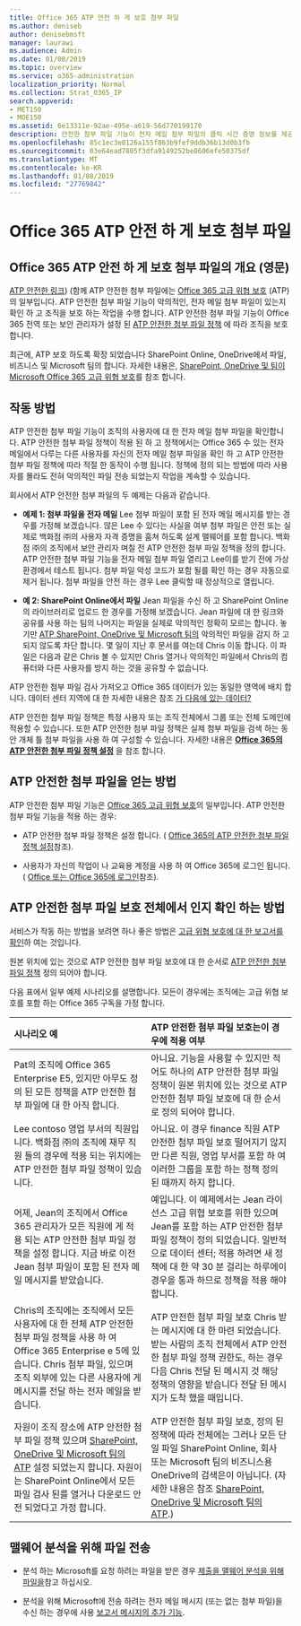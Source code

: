```yaml
---
title: Office 365 ATP 안전 하 게 보호 첨부 파일
ms.author: deniseb
author: denisebmsft
manager: laurawi
ms.audience: Admin
ms.date: 01/08/2019
ms.topic: overview
ms.service: o365-administration
localization_priority: Normal
ms.collection: Strat_O365_IP
search.appverid:
- MET150
- MOE150
ms.assetid: 6e13311e-92ae-495e-a619-56d770199170
description: 안전한 첨부 파일 기능이 전자 메일 첨부 파일의 클릭 시간 증명 정보를 제공 합니다. 조직 파일 악의적인 사용자 로부터 보호 하기 위해 사용 하 여 안전한 첨부 파일 보내기 또는 전자 메일을 받을 합니다.
ms.openlocfilehash: 85c1ec3e0126a155f863b9fef9ddb36b13d0b3fb
ms.sourcegitcommit: 03e64ead7805f3dfa9149252be8606efe50375df
ms.translationtype: MT
ms.contentlocale: ko-KR
ms.lasthandoff: 01/08/2019
ms.locfileid: "27769842"
---
```

# <a name="office-365-atp-safe-attachments"></a>Office 365 ATP 안전 하 게 보호 첨부 파일

## <a name="overview-of-office-365-atp-safe-attachments"></a>Office 365 ATP 안전 하 게 보호 첨부 파일의 개요 (영문)

[ATP 안전한 링크](atp-safe-links.md)) (함께 ATP 안전한 첨부 파일에는 [Office 365 고급 위협 보호](office-365-atp.md) (ATP)의 일부입니다. ATP 안전한 첨부 파일 기능이 악의적인, 전자 메일 첨부 파일이 있는지 확인 하 고 조직을 보호 하는 작업을 수행 합니다. ATP 안전한 첨부 파일 기능이 Office 365 전역 또는 보안 관리자가 설정 된 [ATP 안전한 첨부 파일 정책](set-up-atp-safe-attachments-policies.md) 에 따라 조직을 보호 합니다. 
  
최근에, ATP 보호 하도록 확장 되었습니다 SharePoint Online, OneDrive에서 파일, 비즈니스 및 Microsoft 팀의 합니다. 자세한 내용은, [SharePoint, OneDrive 및 팀이 Microsoft Office 365 고급 위협 보호](atp-for-spo-odb-and-teams.md)를 참조 합니다.
       
## <a name="how-it-works"></a>작동 방법

ATP 안전한 첨부 파일 기능이 조직의 사용자에 대 한 전자 메일 첨부 파일을 확인합니다. ATP 안전한 첨부 파일 정책이 적용 된 하 고 정책에서는 Office 365 수 있는 전자 메일에서 다루는 다른 사용자를 자신의 전자 메일 첨부 파일을 확인 하 고 ATP 안전한 첨부 파일 정책에 따라 적절 한 동작이 수행 됩니다. 정책에 정의 되는 방법에 따라 사용자를 몰라도 전혀 악의적인 파일 전송 되었는지 작업을 계속할 수 있습니다.
  
회사에서 ATP 안전한 첨부 파일의 두 예제는 다음과 같습니다.
  
- **예제 1: 첨부 파일을 전자 메일** Lee 첨부 파일이 포함 된 전자 메일 메시지를 받는 경우를 가정해 보겠습니다. 않은 Lee 수 있다는 사실을 여부 첨부 파일은 안전 또는 실제로 백화점 ㈜의 사용자 자격 증명을 훔쳐 하도록 설계 맬웨어를 포함 합니다. 백화점 ㈜의 조직에서 보안 관리자 며칠 전 ATP 안전한 첨부 파일 정책을 정의 합니다. ATP 안전한 첨부 파일 기능을 전자 메일 첨부 파일 열리고 Lee이를 받기 전에 가상 환경에서 테스트 됩니다. 첨부 파일 악성 코드가 포함 될를 확인 하는 경우 자동으로 제거 됩니다. 첨부 파일을 안전 하는 경우 Lee 클릭할 때 정상적으로 열립니다. 
    
- **예 2: SharePoint Online에서 파일** Jean 파일을 수신 하 고 SharePoint Online의 라이브러리로 업로드 한 경우를 가정해 보겠습니다. Jean 파일에 대 한 링크와 공유를 사용 하는 팀의 나머지는 파일을 실제로 악의적인 정확히 모르는 합니다. 놓기만 [ATP SharePoint, OneDrive 및 Microsoft 팀의](atp-for-spo-odb-and-teams.md) 악의적인 파일을 감지 하 고 되지 않도록 차단 합니다. 몇 일이 지난 후 문서를 여는데 Chris 이동 합니다. 이 파일은 다음과 같은 Chris 볼 수 있지만 Chris 열거나 악의적인 파일에서 Chris의 컴퓨터와 다른 사용자를 방지 하는 것을 공유할 수 없습니다. 
    
ATP 안전한 첨부 파일 검사 가져오고 Office 365 데이터가 있는 동일한 영역에 배치 합니다. 데이터 센터 지역에 대 한 자세한 내용은 참조 [가 다음에 있는 데이터?](https://products.office.com/where-is-your-data-located?geo=All) 

ATP 안전한 첨부 파일 정책은 특정 사용자 또는 조직 전체에서 그룹 또는 전체 도메인에 적용할 수 있습니다. 또한 ATP 안전한 첨부 파일 정책은 실제 첨부 파일을 검색 하는 동안 개체 틀 첨부 파일을 사용 하 여 구성할 수 있습니다. 자세한 내용은 **[Office 365의 ATP 안전한 첨부 파일 정책 설정](set-up-atp-safe-attachments-policies.md)** 을 참조 합니다. 
  
## <a name="how-to-get-atp-safe-attachments"></a>ATP 안전한 첨부 파일을 얻는 방법

ATP 안전한 첨부 파일 기능은 [Office 365 고급 위협 보호](office-365-atp.md)의 일부입니다. ATP 안전한 첨부 파일 기능을 적용 하는 경우:
  
- ATP 안전한 첨부 파일 정책은 설정 합니다. ( [Office 365의 ATP 안전한 첨부 파일 정책 설정](set-up-atp-safe-attachments-policies.md)참조).
    
- 사용자가 자신의 작업이 나 교육용 계정을 사용 하 여 Office 365에 로그인 됩니다. ( [Office 또는 Office 365에 로그인](https://support.office.com/article/b9582171-fd1f-4284-9846-bdd72bb28426)참조).
    
## <a name="how-to-know-if-atp-safe-attachments-protection-is-in-place"></a>ATP 안전한 첨부 파일 보호 전체에서 인지 확인 하는 방법

서비스가 작동 하는 방법을 보려면 하나 좋은 방법은 [고급 위협 보호에 대 한 보고서를 확인](view-reports-for-atp.md)하 여는 것입니다.


원본 위치에 있는 것으로 ATP 안전한 첨부 파일 보호에 대 한 순서로 [ATP 안전한 첨부 파일 정책](set-up-atp-safe-attachments-policies.md) 정의 되어야 합니다.   
  
다음 표에서 일부 예제 시나리오를 설명합니다. 모든이 경우에는 조직에는 고급 위협 보호를 포함 하는 Office 365 구독을 가정 합니다.
  
|**시나리오 예**|**ATP 안전한 첨부 파일 보호는이 경우에 적용 여부**|
|:-----|:-----|
|Pat의 조직에 Office 365 Enterprise E5, 있지만 아무도 정의 된 모든 정책을 ATP 안전한 첨부 파일에 대 한 아직 합니다.  <br/> |아니요. 기능을 사용할 수 있지만 적어도 하나의 ATP 안전한 첨부 파일 정책이 원본 위치에 있는 것으로 ATP 안전한 첨부 파일 보호에 대 한 순서로 정의 되어야 합니다.  <br/> |
|Lee contoso 영업 부서의 직원입니다. 백화점 ㈜의 조직에 재무 직원 들의 경우에 적용 되는 위치에는 ATP 안전한 첨부 파일 정책이 있습니다.  <br/> |아니요. 이 경우 finance 직원 ATP 안전한 첨부 파일 보호 떨어지기 않지만 다른 직원, 영업 부서를 포함 하 여 이러한 그룹을 포함 하는 정책 정의 된 때까지 하지 합니다.  <br/> |
|어제, Jean의 조직에서 Office 365 관리자가 모든 직원에 게 적용 되는 ATP 안전한 첨부 파일 정책을 설정 합니다. 지금 바로 이전 Jean 첨부 파일이 포함 된 전자 메일 메시지를 받았습니다.  <br/> |예입니다. 이 예제에서는 Jean 라이선스 고급 위협 보호를 위한 있으며 Jean를 포함 하는 ATP 안전한 첨부 파일 정책이 정의 되었습니다. 일반적으로 데이터 센터; 적용 하려면 새 정책에 대 한 약 30 분 걸리는 하루에이 경우을 통과 하므로 정책을 적용 해야 합니다.  <br/> |
|Chris의 조직에는 조직에서 모든 사용자에 대 한 전체 ATP 안전한 첨부 파일 정책을 사용 하 여 Office 365 Enterprise e 5에 있습니다. Chris 첨부 파일, 있으며 조직 외부에 있는 다른 사용자에 게 메시지를 전달 하는 전자 메일을 받습니다.  <br/> |ATP 안전한 첨부 파일 보호 Chris 받는 메시지에 대 한 마련 되었습니다. 받는 사람의 조직 전체에서 ATP 안전한 첨부 파일 정책 권한도, 하는 경우 다음 Chris 전달 된 메시지 것 해당 정책의 영향을 받습니다 전달 된 메시지가 도착 했을 때입니다.  <br/> |
|자원이 조직 장소에 ATP 안전한 첨부 파일 정책 있으며 [SharePoint, OneDrive 및 Microsoft 팀의 ATP](atp-for-spo-odb-and-teams.md) 설정 되었는지 합니다. 자원이는 SharePoint Online에서 모든 파일 검사 된를 열거나 다운로드 안전 되었다고 가정 합니다.<br/> |ATP 안전한 첨부 파일 보호, 정의 된 정책에 따라 전체에는 그러나 모든 단일 파일 SharePoint Online, 회사 또는 Microsoft 팀의 비즈니스용 OneDrive의 검색은이 아닙니다. (자세한 내용은 참조 [SharePoint, OneDrive 및 Microsoft 팀의 ATP](atp-for-spo-odb-and-teams.md).)<br/> |
   
## <a name="submitting-files-for-malware-analysis"></a>맬웨어 분석을 위해 파일 전송

- 분석 하는 Microsoft를 요청 하려는 파일을 받은 경우 [제출을 맬웨어 분석을 위해 파일을](https://aka.ms/wdsi/submit)참고 하십시오.

- 분석을 위해 Microsoft에 전송 하려는 전자 메일 메시지 (또는 없는 첨부 파일)을 수신 하는 경우에 사용 [보고서 메시지의 추가 기능](enable-the-report-message-add-in.md).
  
